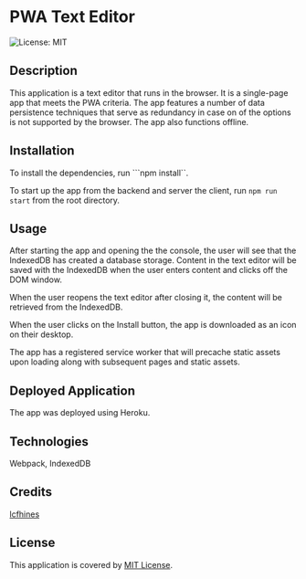 # PWA Text Editor

![License: MIT](https://img.shields.io/badge/License-MIT-yellow.svg)

## Description

This application is a text editor that runs in the browser. It is a single-page app that meets the PWA criteria. The app features a number of data persistence techniques that serve as redundancy in case on of the options is not supported by the browser. The app also functions offline.

## Installation

To install the dependencies, run ```npm install``.

To start up the app from the backend and server the client, run ```npm run start``` from the root directory.

## Usage

After starting the app and opening the the console, the user will see that the IndexedDB has created a database storage. Content in the text editor will be saved with the IndexedDB when the user enters content and clicks off the DOM window. 

When the user reopens the text editor after closing it, the content will be retrieved from the IndexedDB.

When the user clicks on the Install button, the app is downloaded as an icon on their desktop.

The app has a registered service worker that will precache static assets upon loading along with subsequent pages and static assets.


## Deployed Application

The app was deployed using Heroku. 




## Technologies

Webpack, IndexedDB

## Credits

[lcfhines](https://github.com/lcfhines)

## License

This application is covered by [MIT License](https://choosealicense.com/licenses/mit/).

